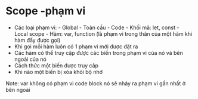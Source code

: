 # Scope -phạm vi

- Các loại phạm vi:
      - Global - Toàn cầu
      - Code   - Khối mã: let, const
      - Local scope - Hàm: var, function (là phạm vi trong thân của một hàm khi hàm đấy được gọi)
- Khi gọi mỗi hàm luôn có 1 phạm vi mới được đặt ra
- Các hàm có thể truy cập được các biến trong phạm vi của nó và bên ngoài của nó
- Cách thức một biến được truy câp
- Khi nào một biến bị xóa khỏi bộ nhớ

Note: var không có phạm vi code block nó sẽ nhảy ra phạm vi gần nhất ở bên ngoài